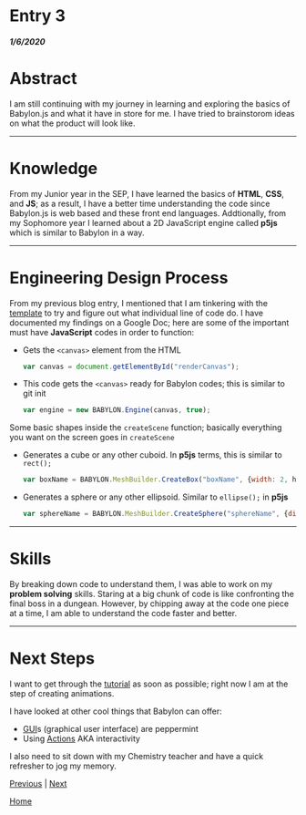 # Entry 3
##### 1/6/2020

# Abstract
I am still continuing with my journey in learning and exploring the basics of Babylon.js and what it have in store for me.
I have tried to brainstorom ideas on what the product will look like.

---
# Knowledge

From my Junior year in the SEP, I have learned the basics of **HTML**, **CSS**, and **JS**; as a result, I have a better time understanding the code since Babylon.js is
web based and these front end languages. Addtionally, from my Sophomore year I learned about a 2D JavaScript engine called **p5js** which is similar to Babylon in a way.


---
# Engineering Design Process
From my previous blog entry, I mentioned that I am tinkering with the [template](https://jsbin.com/hepetukemu/edit?html,css,output) to try and figure out what individual line of code do.
I have documented my findings on a Google Doc; here are some of the important must have **JavaScript** codes in order to function:

* Gets the `<canvas>` element from the HTML
   ```javascript
   var canvas = document.getElementById("renderCanvas");
   ```
* This code gets the `<canvas>` ready for Babylon codes; this is similar to git init
   ```javascript
   var engine = new BABYLON.Engine(canvas, true);
   ```

Some basic shapes inside the `createScene` function; basically everything you want on the screen goes in `createScene`
* Generates a cube or any other cuboid. In **p5js** terms, this is similar to `rect();`
   ```javascript
   var boxName = BABYLON.MeshBuilder.CreateBox("boxName", {width: 2, height, 3, depth: 2}, scene);
   ```
* Generates a sphere or any other ellipsoid. Similar to `ellipse();` in **p5js**
   ```javascript
   var sphereName = BABYLON.MeshBuilder.CreateSphere("sphereName", {diameter: 1.25}, scene);
   ```

---
# Skills

By breaking down code to understand them, I was able to work on my **problem solving** skills. Staring at a big chunk of code is like confronting the final boss in a dungean.
However, by chipping away at the code one piece at a time, I am able to understand the code faster and better.

---
# Next Steps
I want to get through the [tutorial](https://doc.babylonjs.com/babylon101/) as soon as possible; right now I am at the step of creating animations.

I have looked at other cool things that Babylon can offer:
* [GUI](https://www.babylonjs.com/demos/gui/)s (graphical user interface) are peppermint
* Using [Actions](https://www.babylonjs-playground.com/#J19GYK#0) AKA interactivity

I also need to sit down with my Chemistry teacher and have a quick refresher to jog my memory.

[Previous](entry02.md) | [Next](entry04.md)

[Home](../README.md)
